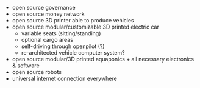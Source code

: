 - open source governance
- open source money network
- open source 3D printer able to produce vehicles
- open source modular/customizable 3D printed electric car
  - variable seats (sitting/standing)
  - optional cargo areas
  - self-driving through openpilot (?)
  - re-architected vehicle computer system?
- open source modular/3D printed aquaponics + all necessary electronics & software
- open source robots
- universal internet connection everywhere
